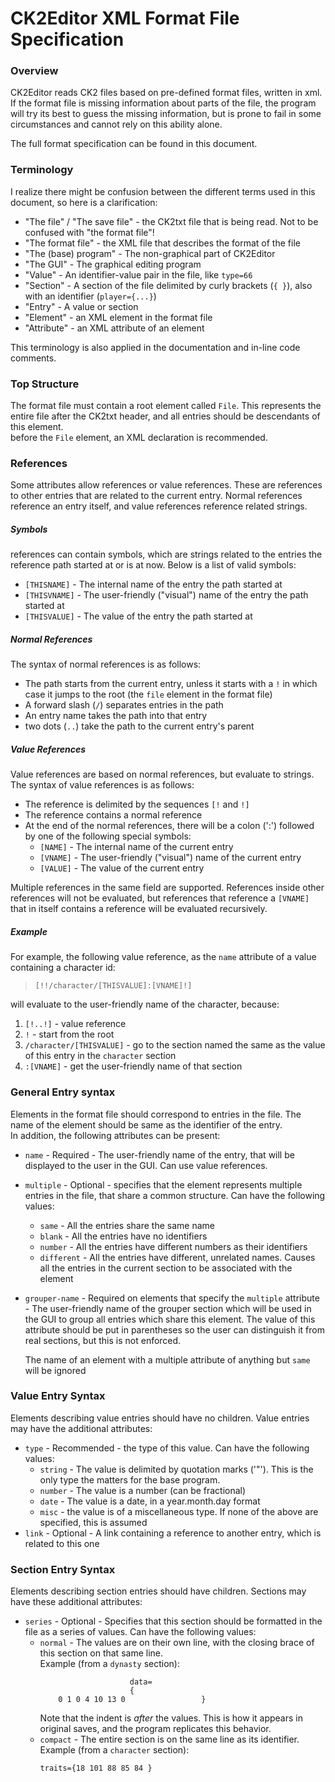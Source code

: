 [comment]: # (Good markdown editor, that actually looks like github: https://jbt.github.io/markdown-editor)

# CK2Editor XML Format File Specification
  
  
### Overview
CK2Editor reads CK2 files based on pre-defined format files, written in xml.  
If the format file is missing information about parts of the file, the program will try its best to guess the missing information, but is prone to fail in some circumstances and cannot rely on this ability alone.  

The full format specification can be found in this document.

### Terminology
I realize there might be confusion between the different terms used in this document, so here is a clarification:  
+ "The file" / "The save file" - the CK2txt file that is being read. Not to be confused with "the format file"!  
+ "The format file" - the XML file that describes the format of the file  
+ "The (base) program" - The non-graphical part of CK2Editor  
+ "The GUI" - The graphical editing program  
+ "Value" - An identifier-value pair in the file, like `type=66`  
+ "Section" - A section of the file delimited by curly brackets (`{ }`), also with an identifier (`player={...}`)  
+ "Entry" - A value or section  
+ "Element" - an XML element in the format file  
+ "Attribute" - an XML attribute of an element  

This terminology is also applied in the documentation and in-line code comments.

### Top Structure
The format file must contain a root element called `File`. This represents the entire file after the CK2txt header, and all entries should be descendants of this element.  
before the `File` element, an XML declaration is recommended.  

### References
Some attributes allow references or value references. These are references to other entries that are related to the current entry. Normal references reference an entry itself, and value references reference related strings.

##### Symbols
references can contain symbols, which are strings related to the entries the reference path started at or is at now. Below is a list of valid symbols:  
+ `[THISNAME]` - The internal name of the entry the path started at  
+ `[THISVNAME]` - The user-friendly ("visual") name of the entry the path started at  
+ `[THISVALUE]` - The value of the entry the path started at

##### Normal References
The syntax of normal references is as follows:  
+ The path starts from the current entry, unless it starts with a `!` in which case it jumps to the root (the `file` element in the format file)
+ A forward slash (`/`) separates entries in the path
+ An entry name takes the path into that entry
+ two dots (`..`) take the path to the current entry's parent

##### Value References
Value references are based on normal references, but evaluate to strings. The syntax of value references is as follows:  
+ The reference is delimited by the sequences `[!` and `!]`  
+ The reference contains a normal reference  
+ At the end of the normal references, there will be a colon (':') followed by one of the following special symbols:  
  * `[NAME]` - The internal name of the current entry  
  * `[VNAME]` - The user-friendly ("visual") name of the current entry  
  * `[VALUE]` - The value of the current entry  
  
Multiple references in the same field are supported.
References inside other references will not be evaluated, but references that reference a `[VNAME]` that in itself contains a reference will be evaluated recursively.

##### Example
For example, the following value reference, as the `name` attribute of a value containing a character id:
>`[!!/character/[THISVALUE]:[VNAME]!]`  

will evaluate to the user-friendly name of the character, because:  
1. `[!..!]` - value reference  
2. `!` - start from the root  
3. `/character/[THISVALUE]` - go to the section named the same as the value of this entry in the `character` section  
4. `:[VNAME]` - get the user-friendly name of that section

### General Entry syntax
Elements in the format file should correspond to entries in the file. The name of the element should be same as the identifier of the entry.  
In addition, the following attributes can be present:  
+ `name` - Required - The user-friendly name of the entry, that will be displayed to the user in the GUI. Can use value references.  
+ `multiple` - Optional - specifies that the element represents multiple entries in the file, that share a common structure. Can have the following values:  
  * `same` - All the entries share the same name  
  * `blank` - All the entries have no identifiers  
  * `number` - All the entries have different numbers as their identifiers  
  * `different` - All the entries have different, unrelated names. Causes all the entries in the current section to be associated with the element  
    
+ `grouper-name` - Required on elements that specify the `multiple` attribute - The user-friendly name of the grouper section which will be used in the GUI to group all entries which share this element. The value of this attribute should be put in parentheses so the user can distinguish it from real sections, but this is not enforced.  
  
  The name of an element with a multiple attribute of anything but `same` will be ignored  

### Value Entry Syntax
Elements describing value entries should have no children.
Value entries may have the additional attributes:  
+ `type` - Recommended - the type of this value. Can have the following values:  
  * `string` - The value is delimited by quotation marks ('"'). This is the only type the matters for the base program.  
  * `number` - The value is a number (can be fractional)  
  * `date` - The value is a date, in a year.month.day format  
  * `misc` - the value is of a miscellaneous type. If none of the above are specified, this is assumed  
+ `link` - Optional - A link containing a reference to another entry, which is related to this one  

### Section Entry Syntax
Elements describing section entries should have children.
Sections may have these additional attributes:  
+ `series` - Optional - Specifies that this section should be formatted in the file as a series of values. Can have the following values:  
  * `normal` - The values are on their own line, with the closing brace of this section on that same line.  
    Example (from a `dynasty` section):  
    ```
    	    			data=
    	    			{
        0 1 0 4 10 13 0 				}
    ```
    Note that the indent is *after* the values. This is how it appears in original saves, and the program replicates this behavior.  
  * `compact` - The entire section is on the same line as its identifier.  
  Example (from a `character` section):  
    ```
    traits={18 101 88 85 84 }
    ```
     


